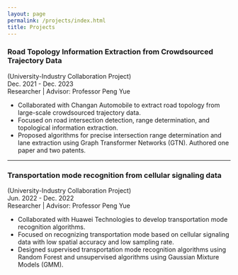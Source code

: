 ```yaml
---
layout: page
permalink: /projects/index.html
title: Projects
---
```


### Road Topology Information Extraction from Crowdsourced Trajectory Data<br>
(University-Industry Collaboration Project)<br>
Dec. 2021 - Dec. 2023<br>
Researcher | Advisor: Professor Peng Yue
- Collaborated with Changan Automobile to extract road topology from large-scale crowdsourced trajectory data.
- Focused on road intersection detection, range determination, and topological information extraction.
- Proposed algorithms for precise intersection range determination and lane extraction using Graph Transformer Networks (GTN). Authored one paper and two patents.

---

### Transportation mode recognition from cellular signaling data<br>
(University-Industry Collaboration Project)<br>
Jun. 2022 - Dec. 2022<br>
Researcher | Advisor: Professor Peng Yue
- Collaborated with Huawei Technologies to develop transportation mode recognition algorithms.
- Focused on recognizing transportation mode based on cellular signaling data with low spatial accuracy and low sampling rate.
- Designed supervised transportation mode recognition algorithms using Random Forest and unsupervised algorithms using Gaussian Mixture Models (GMM).
